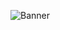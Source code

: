 ![Banner](https://capsule-render.vercel.app/api?type=venom&height=200&color=gradient&text=UTP&fontColor=0:8871e5,100:b678c4&desc=Your%20Bedrock%20Experience%20Elevated.&descAlignY=71&descSize=15&animation=fadeIn)


